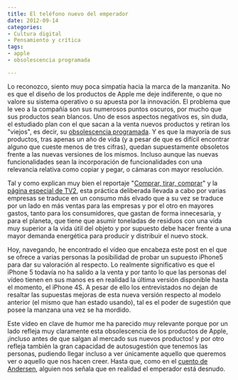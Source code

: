 ```yaml
---
title: El teléfono nuevo del emperador
date: 2012-09-14
categories:
- Cultura digital
- Pensamiento y crítica
tags:
- apple
- obsolescencia programada

---
```

<p>Lo reconozco, siento muy poca simpatía hacia la marca de la manzanita. No es que el diseño de los productos de Apple me deje indiferente, o que no valore su sistema operativo o su apuesta por la innovación. El problema que le veo a la compañía son sus numerosos puntos oscuros, por mucho que sus productos sean blancos. Uno de esos aspectos negativos es, sin duda, el estudiado plan con el que sacan a la venta nuevos productos y retiran los "viejos", es decir, su <a href="http://es.wikipedia.org/wiki/Obsolescencia_programada">obsolescencia programada</a>. Y es que la mayoría de sus productos, tras apenas un año de vida (y a pesar de que es difícil encontrar alguno que cueste menos de tres cifras), quedan supuestamente obsoletos frente a las nuevas versiones de los mismos. Incluso aunque las nuevas funcionalidades sean la incorporación de funcionalidades con una relevancia relativa como copiar y pegar, o cámaras con mayor resolución.&nbsp;</p><p>Tal y como explican muy bien el reportaje "<a href="http://www.rtve.es/alacarta/videos/el-documental/documental-comprar-tirar-comprar/1382261/">Comprar, tirar, comprar</a>" y la <a href="http://www.rtve.es/television/documentales/comprar-tirar-comprar/">página especial de TV2</a>, esta práctica deliberada llevada a cabo por varias empresas se traduce en un consumo más elvado que a su vez se traduce por un lado en más ventas para las empresas y por el otro en mayores gastos, tanto para los consumidores, que gastan de forma innecesaria, y para el planeta, que tiene que asumir toneladas de residuos con una vida muy superior a la vida útil del objeto y por supuesto debe hacer frente a una mayor demanda energética para producir y distribuir el nuevo stock.</p><p>Hoy, navegando, he encontrado el vídeo que encabeza este post en el que se ofrece a varias personas la posibilidad de probar un supuesto iPhone5 para dar su valoración al respecto. Lo realmente significativo es que el iPhone 5 todavía no ha salido a la venta y por tanto lo que las personas del vídeo tienen en sus manos es en realidad la última versión disponible hasta el momento, el iPhone 4S. A pesar de ello los entrevistados no dejan de resaltar las supuestas mejoras de esta nueva versión respecto al modelo anterior (el mismo que han estado usando), tal es el poder de sugestión que posee la manzana una vez se ha mordido.</p><p>Este vídeo en clave de humor me ha parecido muy relevante porque por un lado refleja muy claramente esta obsolescencia de los productos de Apple, ¡incluso antes de que salgan al mercado sus nuevos productos! y por otro refleja también la gran capacidad de autosugestión que tenemos las personas, pudiendo llegar incluso a ver únicamente aquello que queremos ver o aquello que nos hacen creer. Hasta que, como en el <a href="http://www.ciudadseva.com/textos/cuentos/euro/andersen/trajenue.htm">cuento de Andersen</a>, alguien nos señala que en realidad el emperador está desnudo.</p>
